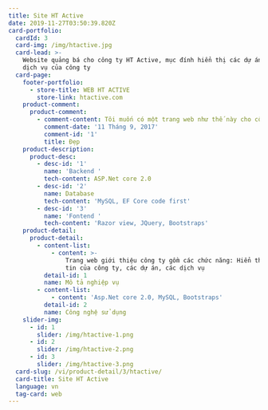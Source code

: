 ```yaml
---
title: Site HT Active
date: 2019-11-27T03:50:39.820Z
card-portfolio:
  cardId: 3
  card-img: /img/htactive.jpg
  card-lead: >-
    Website quảng bá cho công ty HT Active, mục đính hiển thị các dự án, các
    dịch vụ của công ty
  card-page:
    footer-portfolio:      
      - store-title: WEB HT ACTIVE
        store-link: htactive.com  
    product-comment:
      product-comment:
        - comment-content: Tôi muốn có một trang web như thế này cho công ty của mình.
          comment-date: '11 Tháng 9, 2017'
          comment-id: '1'
          title: Đẹp
    product-description:
      product-desc:
        - desc-id: '1'
          name: 'Backend '
          tech-content: ASP.Net core 2.0
        - desc-id: '2'
          name: Database
          tech-content: 'MySQL, EF Core code first'
        - desc-id: '3'
          name: 'Fontend '
          tech-content: 'Razor view, JQuery, Bootstraps'
    product-detail:
      product-detail:
        - content-list:
            - content: >-
                Trang web giới thiệu công ty gồm các chức năng: Hiển thị thông
                tin của công ty, các dự án, các dịch vụ
          detail-id: 1
          name: Mô tả nghiệp vụ
        - content-list:
            - content: 'Asp.Net core 2.0, MySQL, Bootstraps'
          detail-id: 2
          name: Công nghệ sử dụng
    slider-img:
      - id: 1
        slider: /img/htactive-1.png
      - id: 2
        slider: /img/htactive-2.png
      - id: 3
        slider: /img/htactive-3.png
  card-slug: /vi/product-detail/3/htactive/
  card-title: Site HT Active
  language: vn
  tag-card: web
---
```


